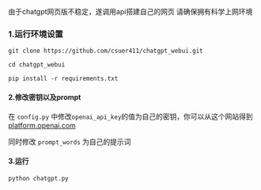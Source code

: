 由于chatgpt网页版不稳定，遂调用api搭建自己的网页
请确保拥有科学上网环境
### 1.运行环境设置

`git clone https://github.com/csuer411/chatgpt_webui.git`

`cd chatgpt_webui`

`pip install -r requirements.txt`

#### 2.修改密钥以及prompt

在 `config.py` 中修改`openai_api_key`的值为自己的密钥，你可以从这个网站得到 [platform.openai.com](https://platform.openai.com) 

同时修改 `prompt_words` 为自己的提示词

#### 3.运行

`python chatgpt.py `

